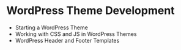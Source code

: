 # WordPress Theme Development
- Starting a WordPress Theme 
- Working with CSS and JS in WordPress Themes 
- WordPress Header and Footer Templates 
